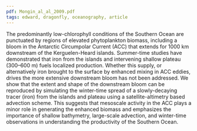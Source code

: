 ```yaml
---
pdf: Mongin_al_al_2009.pdf
tags: edward, dragonfly, oceanography, article
---
```

The predominantly low-chlorophyll conditions of the Southern Ocean are
punctuated by regions of elevated phytoplankton biomass, including a bloom in
the Antarctic Circumpolar Current (ACC) that extends for 1000 km downstream of
the Kerguelen-Heard islands. Summer-time studies have demonstrated that iron
from the islands and intervening shallow plateau (300–600 m) fuels localized
production. Whether this supply, or alternatively iron brought to the surface
by enhanced mixing in ACC eddies, drives the more extensive downstream bloom
has not been addressed. We show that the extent and shape of the downstream
bloom can be reproduced by simulating the winter-time spread of a
slowly-decaying tracer (iron) from the islands and plateau using a
satellite-altimetry based advection scheme. This suggests that mesoscale
activity in the ACC plays a minor role in generating the enhanced biomass and
emphasizes the importance of shallow bathymetry, large-scale advection, and
winter-time observations in understanding the productivity of the Southern
Ocean.
